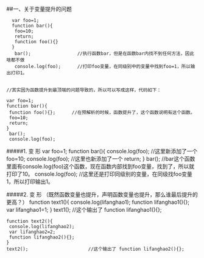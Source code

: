 ##一、关于变量提升的问题
  
      
	  var foo=1; 
	  function bar(){
	   foo=10;
	   return;
	   function foo(){}
	  } 
	   bar();                 //执行函数bar，但是在函数bar内找不到任何方法，因此啥都不做
	   console.log(foo);      //打印foo变量，在同级别中的变量中找到foo=1，所以输出打印1。
  
 
    //其实因为函数提升到最顶端的问题导致的，所以可以写成这样，代码如下：
    
    var foo=1;
    function bar(){
     function foo(){};      //在预解析的时候，函数提升了，这个函数说明有这个函数。 
     foo=10;
     return;    
    }
     bar();
     console.log(foo);
     
    

    
#####1. 变 形
    var foo=1;
    function bar(){
     console.log(foo);           //这里新添加了一个
     foo=10;
     console.log(foo);           //这里也新添加了一个
     return;
    } 
     bar();                      //bar这个函数里面有console.log(foo)这个函数，现在函数内部找到foo变量，找到了，所以就打印了10。
     console.log(foo);           //这里还是打印同级别的变量，在同级找foo变量1，所以打印输出1。
     
#####2. 变 形   （既然函数变量也提升，声明函数变量也提升，那么谁最后提升的更高？）
    function text1(){
     console.log(lifanghao1);
     function lifanghao1(){};
     var lifanghao1=1;
    }
     text1();                     //这个输出了  function lifanghao1(){};
    
    
    
    function text2(){
     console.log(lifanghao2);
     var lifanghao2=2;
     function lifanghao2(){};      
    }
    text2();                      //这个输出了 function lifanghao2(){};
    
    
    
    
